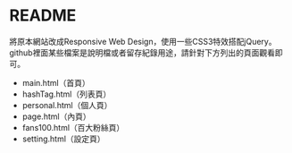 README
==
將原本網站改成Responsive Web Design，使用一些CSS3特效搭配jQuery。github裡面某些檔案是說明檔或者留存紀錄用途，請針對下方列出的頁面觀看即可。
- main.html（首頁）
- hashTag.html（列表頁）
- personal.html（個人頁）
- page.html（內頁）
- fans100.html（百大粉絲頁）
- setting.html（設定頁）
